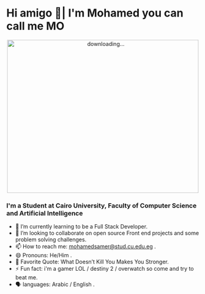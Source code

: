# Hi amigo 👋| I'm Mohamed you can call me MO

<p align="center">
 <img alt="downloading..." src="https://i.pinimg.com/originals/85/76/e7/8576e72412abae39b4d2cfb74f81d999.gif" width="500" height="400" />
<p/>


### I'm a Student at Cairo University, Faculty of Computer Science and Artificial Intelligence

- 🌱 I’m currently learning to be a Full Stack Developer.
- 👯 I’m looking to collaborate on open source Front end projects and some problem solving challenges.
- 📫 How to reach me: mohamedsamer@stud.cu.edu.eg .
- 😄 Pronouns: He/Him .
- 🔖 Favorite Quote: What Doesn’t Kill You Makes You Stronger.
- ⚡ Fun fact: i'm a gamer LOL / destiny 2 / overwatch so come and try to beat me.
- 🗣️ languages: Arabic / English .
